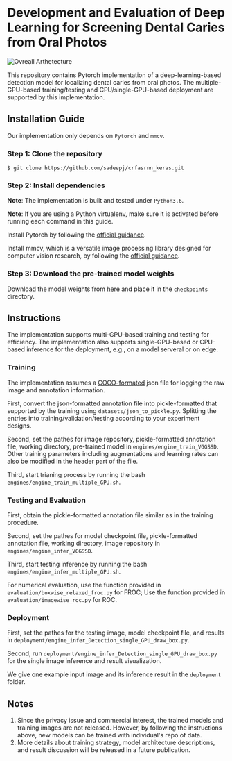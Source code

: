 # Development and Evaluation of Deep Learning for Screening Dental Caries from Oral Photos
![Ovreall Arthetecture](figure1.tif)

This repository contains Pytorch implementation of a deep-learning-based detection model for localizing dental caries from oral photos. 
The multiple-GPU-based training/testing and CPU/single-GPU-based deployment are supported by this implementation. 


## Installation Guide
Our implementation only depends on `Pytorch` and `mmcv`. 

### Step 1: Clone the repository
```
$ git clone https://github.com/sadeepj/crfasrnn_keras.git
```

### Step 2: Install dependencies
**Note**: The implementation is built and tested under `Python3.6`.

**Note**: If you are using a Python virtualenv, make sure it is activated before running each command in this guide.

Install Pytorch by following the [official guidance](https://pytorch.org/). 

Install mmcv, which is a versatile image processing library designed for computer vision research, by following the [official guidance](https://github.com/open-mmlab/mmcv).

### Step 3: Download the pre-trained model weights
Download the model weights from [here](https://drive.google.com/file/d/1cuY783RCYNS0LwCTTGUlvMX7Z-XfKPNW/view?usp=sharing) and place it in the `checkpoints` directory.


## Instructions
The implementation supports multi-GPU-based training and testing for efficiency. The implementation also supports single-GPU-based or CPU-based inference for the deployment, e.g., on a model serveral or on edge. 

### Training
The implementation assumes a [COCO-formated](https://cocodataset.org/#format-data) json file for logging the raw image and annotation information. 

First, convert the json-formatted annotation file into pickle-formatted that supported by the training using `datasets/json_to_pickle.py`. Splitting the entries into training/validation/testing according to your experiment designs. 

Second, set the pathes for image repository, pickle-formatted annotation file, working directory, pre-trained model in `engines/engine_train_VGGSSD`. Other training parameters including augmentations and learning rates can also be modified in the header part of the file. 

Third, start trianing process by running the bash `engines/engine_train_multiple_GPU.sh`. 

### Testing and Evaluation

First, obtain the pickle-formatted annotation file similar as in the training procedure. 

Second, set the pathes for model checkpoint file, pickle-formatted annotation file, working directory, image repository in `engines/engine_infer_VGGSSD`. 

Third, start testing inference by running the bash `engines/engine_infer_multiple_GPU.sh`. 

For numerical evaluation, use the function provided in `evaluation/boxwise_relaxed_froc.py` for FROC; Use the function provided in `evaluation/imagewise_roc.py` for ROC. 

### Deployment

First, set the pathes for the testing image, model checkpoint file, and results in `deployment/engine_infer_Detection_single_GPU_draw_box.py`. 

Second, run `deployment/engine_infer_Detection_single_GPU_draw_box.py` for the single image inference and result visualization. 

We give one example input image and its inference result in the `deployment` folder.


## Notes
1. Since the privacy issue and commercial interest, the trained models and training images are not released. However, by following the instructions above, new models can be trained with individual's repo of data. 
2. More details about training strategy, model architecture descriptions, and result discussion will be released in a future publication. 
